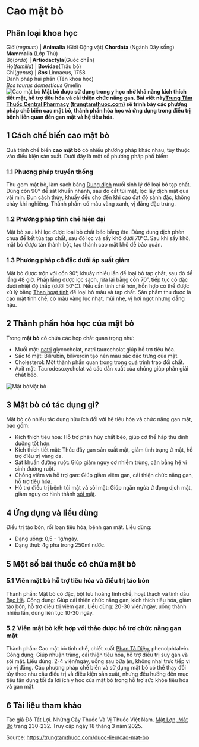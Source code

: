 # Cao mật bò

Phân loại khoa học  
---  
Giới(_regnum_) |  **Animalia** (Giới Động vật) **Chordata** (Ngành Dây sống) **Mammalia** (Lớp Thú)  
Bộ(_ordo_) | **Artiodactyla**(Guốc chẵn)  
Họ(_familia_) | **Bovidae**(Trâu bò)  
Chi(_genus_) | _**Bos**_ Linnaeus, 1758  
Danh pháp hai phần (Tên khoa học)  
_Bos taurus domesticus_ Gmelin  
![Cao mật bò](https://trungtamthuoc.com/images/others/cao-mat-bo-1-1241.jpg)
**Mật bò được sử dụng trong y học nhờ khả năng kích thích tiết mật, hỗ trợ tiêu hóa và cải thiện chức năng gan. Bài viết này[Trung Tâm Thuốc Central Pharmacy](https://trungtamthuoc.com/ "Trung Tâm Thuốc Central Pharmacy") ([trungtamthuoc.com](https://trungtamthuoc.com/ "trungtamthuoc.com")) sẽ trình bày các phương pháp chế biến cao mật bò, thành phần hóa học và ứng dụng trong điều trị bệnh liên quan đến gan mật và hệ tiêu hóa.**
##  1 Cách chế biến cao mật bò
Quá trình chế biến **cao mật bò** có nhiều phương pháp khác nhau, tùy thuộc vào điều kiện sản xuất. Dưới đây là một số phương pháp phổ biến:
### 1.1 Phương pháp truyền thống
Thu gom mật bò, làm sạch bằng [Dung dịch](https://trungtamthuoc.com/bai-viet/dung-dich-thuoc-la-gi-cong-thuc-va-ky-thuat-bao-che-dung-dich-thuoc "Dung dịch") muối sinh lý để loại bỏ tạp chất.
Dùng cồn 90° để sát khuẩn nhanh, sau đó cắt túi mật, lọc lấy dịch mật qua vải mịn.
Đun cách thủy, khuấy đều cho đến khi cao đạt độ sánh đặc, không chảy khi nghiêng.
Thành phẩm có màu vàng xanh, vị đắng đặc trưng.
### 1.2 Phương pháp tinh chế hiện đại
Mật bò sau khi lọc được loại bỏ chất béo bằng ête.
Dùng dung dịch phèn chua để kết tủa tạp chất, sau đó lọc và sấy khô dưới 70°C.
Sau khi sấy khô, mật bò được tán thành bột, tạo thành cao mật khô dễ bảo quản.
### 1.3 Phương pháp cô đặc dưới áp suất giảm
Mật bò được trộn với cồn 90°, khuấy nhiều lần để loại bỏ tạp chất, sau đó để lắng 48 giờ.
Phần lắng được lọc sạch, rửa lại bằng cồn 70°, tiếp tục cô đặc dưới nhiệt độ thấp (dưới 50°C).
Nếu cần tinh chế hơn, hỗn hợp có thể được xử lý bằng [Than hoạt tính](https://trungtamthuoc.com/hoat-chat/than-hoat-tinh "Than hoạt tính") để loại bỏ màu và tạp chất.
Sản phẩm thu được là cao mật tinh chế, có màu vàng lục nhạt, mùi nhẹ, vị hơi ngọt nhưng đắng hậu.
##  2 Thành phần hóa học của mật bò
Trong **mật bò** có chứa các hợp chất quan trọng như:
  * Muối mật: [natri](https://trungtamthuoc.com/hoat-chat/natri "natri") glycocholat, natri taurocholat giúp hỗ trợ tiêu hóa.
  * Sắc tố mật: Bilirubin, biliverdin tạo nên màu sắc đặc trưng của mật.
  * Cholesterol: Một thành phần quan trọng trong quá trình trao đổi chất.
  * Axit mật: Taurodesoxycholat và các dẫn xuất của chúng giúp phân giải chất béo.


![Mật bò](https://trungtamthuoc.com/images/item/cao-mat-bo-2.jpg)Mật bò
##  3 Mật bò có tác dụng gì?
Mật bò có nhiều tác dụng hữu ích đối với hệ tiêu hóa và chức năng gan mật, bao gồm:
  * Kích thích tiêu hóa: Hỗ trợ phân hủy chất béo, giúp cơ thể hấp thu dinh dưỡng tốt hơn.
  * Kích thích tiết mật: Thúc đẩy gan sản xuất mật, giảm tình trạng ứ mật, hỗ trợ điều trị vàng da.
  * Sát khuẩn đường ruột: Giúp giảm nguy cơ nhiễm trùng, cân bằng hệ vi sinh đường ruột.
  * Chống viêm và hỗ trợ gan: Giúp giảm viêm gan, cải thiện chức năng gan, hỗ trợ tiêu hóa.
  * Hỗ trợ điều trị bệnh túi mật và sỏi mật: Giúp ngăn ngừa ứ đọng dịch mật, giảm nguy cơ hình thành [sỏi mật](https://trungtamthuoc.com/bai-viet/nguyen-nhan-trieu-chung-cach-dieu-tri-va-phong-ngua-benh-soi-mat "sỏi mật").


##  4 Ứng dụng và liều dùng
Điều trị táo bón, rối loạn tiêu hóa, bệnh gan mật.
Liều dùng:
  * Dạng uống: 0,5 - 1g/ngày.
  * Dạng thụt: 4g pha trong 250ml nước.


##  5 Một số bài thuốc có chứa mật bò
### 5.1 Viên mật bò hỗ trợ tiêu hóa và điều trị táo bón
Thành phần: Mật bò cô đặc, bột lưu hoàng tinh chế, hoạt thạch và tinh dầu [Bạc Hà](https://trungtamthuoc.com/duoc-lieu/bac-ha "Bạc Hà").
Công dụng: Giúp cải thiện chức năng gan, kích thích tiêu hóa, giảm táo bón, hỗ trợ điều trị viêm gan.
Liều dùng: 20-30 viên/ngày, uống thành nhiều lần, dùng liên tục 10-30 ngày.
### 5.2 Viên mật bò kết hợp với thảo dược hỗ trợ chức năng gan mật
Thành phần: Cao mật bò tinh chế, chiết xuất [Phan Tả Diệp](https://trungtamthuoc.com/duoc-lieu/phan-ta-diep "Phan Tả Diệp"), phenolphtalein.
Công dụng: Giúp nhuận tràng, cải thiện tiêu hóa, hỗ trợ điều trị suy gan và sỏi mật.
Liều dùng: 2-4 viên/ngày, uống sau bữa ăn, không nhai trực tiếp vì có vị đắng.
Các phương pháp chế biến và sử dụng mật bò có thể thay đổi tùy theo nhu cầu điều trị và điều kiện sản xuất, nhưng đều hướng đến mục tiêu tận dụng tối đa lợi ích y học của mật bò trong hỗ trợ sức khỏe tiêu hóa và gan mật.
##  6 Tài liệu tham khảo
Tác giả Đỗ Tất Lợi. Những Cây Thuốc Và Vị Thuốc Việt Nam. [Mật Lợn, Mật Bò](https://trungtamthuoc.com/duoc-lieu) trang 230-232. Truy cập ngày 18 tháng 3 năm 2025.


Source: https://trungtamthuoc.com/duoc-lieu/cao-mat-bo